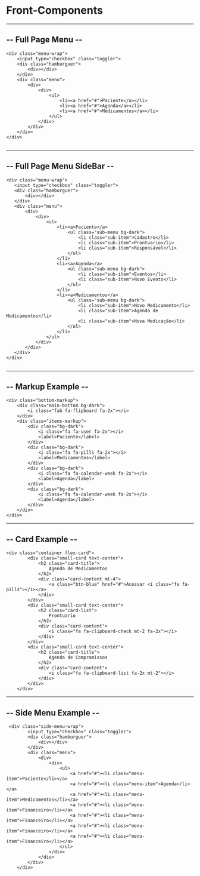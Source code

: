 # Front-Components

---------------------------------------------------------------------------------------------------
--                                         Full Page Menu                                        --
---------------------------------------------------------------------------------------------------
 ```
 <div class="menu-wrap">
     <input type="checkbox" class="toggler">
     <div class="hamburguer">
         <div></div>
     </div>
     <div class="menu">
         <div>
             <div>
                 <ul>
                     <li><a href="#">Paciente</a></li>
                     <li><a href="#">Agenda</a></li>
                     <li><a href="#">Medicamentos</a></li>
                 </ul>
             </div>
         </div>
     </div>
 </div>
    
 ```

---------------------------------------------------------------------------------------------------
--                                         Full Page Menu SideBar                                --
---------------------------------------------------------------------------------------------------
 ```
<div class="menu-wrap">
    <input type="checkbox" class="toggler">
    <div class="hamburguer">
        <div></div>
    </div>
    <div class="menu">
        <div>
            <div>
                <ul>
                    <li><a>Paciente</a>
                        <ul class="sub-menu bg-dark">
                            <li class="sub-item">Cadastro</li>
                            <li class="sub-item">Prontuario</li>
                            <li class="sub-item">Responsável</li>
                        </ul>
                    </li>
                    <li><a>Agenda</a>
                        <ul class="sub-menu bg-dark">
                            <li class="sub-item">Eventos</li>
                            <li class="sub-item">Novo Evento</li>
                        </ul>
                    </li>
                    <li><a>Medicamentos</a>
                        <ul class="sub-menu bg-dark">
                            <li class="sub-item">Novo Medicamento</li>
                            <li class="sub-item">Agenda de Medicamentos</li>
                            <li class="sub-item">Nova Medicação</li>
                        </ul>
                    </li>
                </ul>
            </div>
        </div>
    </div>
</div>
    
 ```


---------------------------------------------------------------------------------------------------
--                                         Markup Example                                        --
---------------------------------------------------------------------------------------------------
```
<div class="bottom-markup">
    <div class="main-bottom bg-dark">
        <i class="fab fa-flipboard fa-2x"></i>
    </div>
    <div class="items-markup">
        <div class="bg-dark">
            <i class="fa fa-user fa-2x"></i>
            <label>Paciente</label>
        </div>
        <div class="bg-dark">
            <i class="fa fa-pills fa-2x"></i>
            <label>Medicamentos</label>
        </div>
        <div class="bg-dark">
            <i class="fa fa-calendar-week fa-2x"></i>
            <label>Agenda</label>
        </div>
        <div class="bg-dark">
            <i class="fa fa-calendar-week fa-2x"></i>
            <label>Agenda</label>
        </div>
    </div>
</div>
```

---------------------------------------------------------------------------------------------------
--                                         Card Example                                          --
---------------------------------------------------------------------------------------------------
```
<div class="container flex-card">
        <div class="small-card text-center">
            <h2 class="card-title">
                Agenda de Medicamentos
            </h2>
            <div class="card-content mt-4">
                <a class="btn-blue" href="#">Acessar <i class="fa fa-pills"></i></a>
            </div>
        </div>
        <div class="small-card text-center">
            <h2 class="card-list">
                Prontuario
            </h2>
            <div class="card-content">
                <i class="fa fa-clipboard-check mt-2 fa-2x"></i>
            </div>
        </div>
        <div class="small-card text-center">
            <h2 class="card-title">
                Agenda de Compromissos
            </h2>
            <div class="card-content">
                <i class="fa fa-clipboard-list fa-2x mt-2"></i>
            </div>
        </div>
    </div>
```
---------------------------------------------------------------------------------------------------
--                                         Side Menu Example                                     --
---------------------------------------------------------------------------------------------------
```
 <div class="side-menu-wrap">
        <input type="checkbox" class="toggler">
        <div class="hamburguer">
            <div></div>
        </div>
        <div class="menu">
            <div>
                <div>
                    <ul>
                        <a href="#"><li class="menu-item">Paciente</li></a>
                        <a href="#"><li class="menu-item">Agenda</li></a>
                        <a href="#"><li class="menu-item">Medicamentos</li></a>
                        <a href="#"><li class="menu-item">Financeiro</li></a>
                        <a href="#"><li class="menu-item">Financeiro</li></a>
                        <a href="#"><li class="menu-item">Financeiro</li></a>
                        <a href="#"><li class="menu-item">Financeiro</li></a>
                    </ul>
                </div>
            </div>
        </div>
    </div>
```

